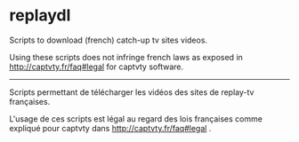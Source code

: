 replaydl
========

Scripts to download (french) catch-up tv sites videos.

Using these scripts does not infringe french laws as exposed in http://captvty.fr/faq#legal for captvty software.

----

Scripts permettant de télécharger les vidéos des sites de replay-tv françaises.

L'usage de ces scripts est légal au regard des lois françaises comme expliqué pour captvty dans http://captvty.fr/faq#legal .

